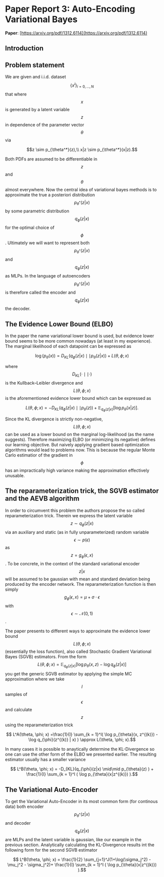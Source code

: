# Paper Report 3: Auto-Encoding Variational Bayes

**Paper**: [https://arxiv.org/pdf/1312.6114](https://arxiv.org/pdf/1312.6114)

## Introduction

## Problem statement

We are given and i.i.d. dataset $$ \{ x^{i} \}_{i=0, ..., N}$$ that where $$x$$ is generated by a latent variable $$z$$ in dependence of the parameter vector $$\theta $$ via

$$z \sim p_{\theta^*}(z),\\ x|z \sim p_{\theta^*}(x|z).$$

Both PDFs are assumed to be differentiable in $$z$$ and $$\theta$$ almost everywhere. Now the central idea of variational bayes methods is to approximate the true
a posteriori distribution $$ p_{\theta^*}(z|x) $$ by some parametric distribution $$ q_{\phi}(z|x)$$ for the optimal choice of $$ \phi $$.
Ultimately we will want to represent both $$ p_{\theta^*}(z|x) $$ and $$ q_{\phi}(z|x) $$ as MLPs. In the language of autoencoders $$ p_{\theta^*}(z|x) $$
is therefore called the encoder and $$ q_{\phi}(z|x) $$ the decoder.



## The Evidence Lower Bound (ELBO)

In the paper the name variational lower bound is used, but evidence lower bound seems to be more common nowadays (at least in my experience).
The marginal likelihood of each datapoint can be expressed as 

$$ \log(p_{\theta}(x)) = D_{KL}(q_{\phi}(z|x) \mid\mid p_{\theta}(z|x) ) + L(\theta, \phi; x)$$

where $$D_{KL}( \cdot \mid\mid \cdot )$$ is the Kullback–Leibler divergence and $$L(\theta, \phi; x)$$ is the aforementioned evidence lower bound which can
be expressed as

$$ L(\theta, \phi; x) =  -D_{KL}(q_{\phi}(z|x) \mid\mid p_{\theta}(z) ) + \mathbb{E}_{q_{\phi}(z|x)} \left[ \log p_{\theta}(x|z) \right].$$

Since the KL divergence is strictly non-negative, $$ L(\theta, \phi; x) $$ can be used as a lower bound on the marginal log-likelihood (as the name suggests).
Therefore maximizing ELBO (or minimizing its negative) defines our learning objective. But naively applying gradient based optimization algorithms would lead to problems
now. This is because the regular Monte Carlo estimatior of the gradient in $$ \phi $$ has an impractically high variance making the approximation effectively unusable.

## The reparameterization trick, the SGVB estimator and the AEVB algorithm

In order to circumvent this problem the authors propose the so called reparameterization trick. Therein we express
the latent variable $$z \sim q_{\phi}(z|x)$$ via an auxiliary and static (as in fully unparameterized) random variable
$$ \epsilon \sim  p(\epsilon)$$ as $$ z = g_{\phi}(\epsilon, x) $$. To be concrete, in the context of the standard variational encoder
$$ z|x$$ will be assumed to be gaussian with mean and standard deviation being produced by the encoder network. The reparameterization function
is then simply $$ g_{\phi}(\epsilon, x) = \mu + \sigma \cdot \epsilon $$ with $$ \epsilon \sim \mathcal{N}(0, 1)$$.

The paper presents to different ways to approximate the evidence lower bound $$L(\theta, \phi; x)$$ (essentially the loss function), also called Stochastic Gradient Variational Bayes
(SGVB) estimators. From the form $$L(\theta, \phi; x) = \mathbb{E}_{q_{\phi}(z|x)} \left[ \log p_{\theta}(x, z) - \log q_{\phi}(z | x) \right]$$ you get the generic SGVB estimator by applying
the simple MC approximation where we take $$l$$ samples of $$\epsilon$$ and calculate $$z$$ using the reparameterization trick

$$ L^A(\theta, \phi; x) =\frac{1}{l} \sum_{k = 1}^l( \log p_{\theta}(x, z^{(k)}) - \log q_{\phi}(z^{(k)} | x) ) \approx L(\theta, \phi; x).$$

In many cases it is possible to anaytically determine the KL-Divergence so one can use the other form of the ELBO we presented earlier. The resulting
estimator usually has a smaller variance

$$ L^B(\theta, \phi; x) =  -D_{KL}(q_{\phi}(z|x) \mid\mid p_{\theta}(z) ) + \frac{1}{l} \sum_{k = 1}^l ( \log p_{\theta}(x|z^{(k)}) ).$$

## The Variational Auto-Encoder

To get the Variational Auto-Encoder in its most common form (for continous data) both encoder $$ p_{\theta^*}(z|x) $$ and decoder $$ q_{\phi}(z|x) $$ are MLPs and
the latent variable is gaussian, like our example in the previous section. Analytically calculating the KL-Divergence results int the following form for the
second SGVB estimator

$$ L^B(\theta, \phi; x) = \frac{1}{2} \sum_{j=1}^J(1+\log(\sigma_j^2) - \mu_j^2 - \sigma_j^2)+ \frac{1}{l} \sum_{k = 1}^l ( \log p_{\theta}(x|z^{(k)}) ).$$




